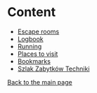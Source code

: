 Content
=======
- [Escape rooms](content.html?page=escape_rooms.md)
- [Logbook](content.html?page=logbook.md)
- [Running](content.html?page=running.md)
- [Places to visit](content.html?page=places_to_visit.md)
- [Bookmarks](content.html?page=bookmarks.md)
- [Szlak Zabytków Techniki](content.html?page=szlak_zabytkow_techniki.md)



[Back to the main page](index.html)
